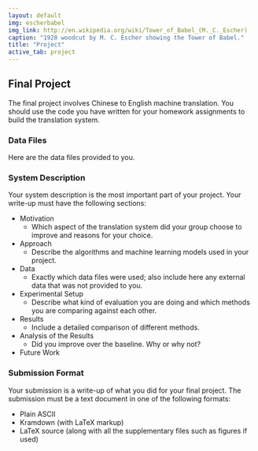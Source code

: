 ```yaml
---
layout: default
img: escherbabel
img_link: http://en.wikipedia.org/wiki/Tower_of_Babel_(M._C._Escher)
caption: "1928 woodcut by M. C. Escher showing the Tower of Babel."
title: "Project"
active_tab: project
---
```


Final Project
-------------

The final project involves Chinese to English machine translation.
You should use the code you have written for your homework assignments
to build the translation system.

### Data Files

Here are the data files provided to you.

### System Description

Your system description is the most important part of your project.
Your write-up must have the following sections:

* Motivation 
    * Which aspect of the translation system did your group choose to improve and reasons for your choice.
* Approach 
    * Describe the algorithms and machine learning models used in your project.
* Data 
    * Exactly which data files were used; also include here any external data that was not provided to you.
* Experimental Setup
    * Describe what kind of evaluation you are doing and which methods you are comparing against each other.
* Results 
    * Include a detailed comparison of different methods.
* Analysis of the Results
    * Did you improve over the baseline. Why or why not?
* Future Work

### Submission Format

Your submission is a write-up of what you did for your final project.
The submission must be a text document in one of the following formats:

* Plain ASCII
* Kramdown (with LaTeX markup)
* LaTeX source (along with all the supplementary files such as figures if used)


